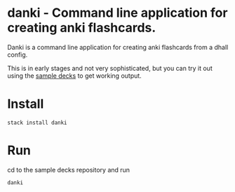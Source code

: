 # danki - Command line application for creating anki flashcards.

Danki is a command line application for creating anki flashcards from a dhall config.

This is in early stages and not very sophisticated, but you can try it out using the [sample decks](https://gitlab.com/homotopic-tech/danki-sample-decks) to get working output.

# Install

```
stack install danki
```

# Run

cd to the sample decks repository and run

```
danki
```
